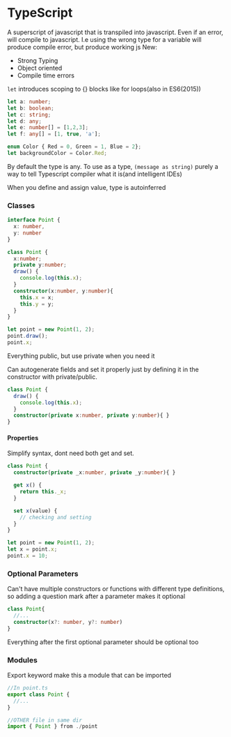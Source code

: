 # TypeScript
A superscript of javascript that is transpiled into javascript. Even if an error, will compile to javascript. I.e using the wrong type for a variable will produce compile error, but produce working js
New:

* Strong Typing
* Object oriented
* Compile time errors

`let` introduces scoping to {} blocks like for loops(also in ES6(2015))

```ts
let a: number;
let b: boolean;
let c: string;
let d: any;
let e: number[] = [1,2,3];
let f: any[] = [1, true, 'a'];

enum Color { Red = 0, Green = 1, Blue = 2};
let backgroundColor = Color.Red;
```

By default the type is any.
To use as a type, `(message as string)` purely a way to tell Typescript compiler what it is(and intelligent IDEs)

When you define and assign value, type is autoinferred

### Classes
```ts
interface Point {
  x: number,
  y: number
}

class Point {
  x:number;
  private y:number;
  draw() {
    console.log(this.x);
  }
  constructor(x:number, y:number){
    this.x = x;
    this.y = y;
  }
}

let point = new Point(1, 2);
point.draw();
point.x;
```
Everything public, but use private when you need it

Can autogenerate fields and set it properly just by defining it in the constructor with private/public.  
```ts
class Point {
  draw() {
    console.log(this.x);
  }
  constructor(private x:number, private y:number){ }
}
```


#### Properties
Simplify syntax, dont need both get and set.
```ts
class Point {
  constructor(private _x:number, private _y:number){ }

  get x() {
    return this._x;
  }

  set x(value) {
    // checking and setting
  }
}

let point = new Point(1, 2);
let x = point.x;
point.x = 10;
```


### Optional Parameters
Can't have multiple constructors or functions with different type definitions, so adding a question mark after a parameter makes it optional

```ts
class Point{
  //...
  constructor(x?: number, y?: number)
}
```

Everything after the first optional parameter should be optional too

### Modules
Export keyword make this a module that can be imported

```ts
//In point.ts
export class Point {
  //...
}

//OTHER file in same dir
import { Point } from ./point
```


